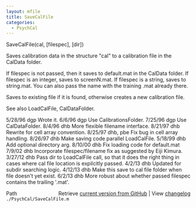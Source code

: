 ```yaml
---
layout: mfile
title: SaveCalFile
categories:
  - PsychCal
---
```


SaveCalFile\(cal, \[filespec\], \[dir\]\)

Saves calibration data in the structure "cal" to a
calibration file in the CalData folder.

If filespec is not passed, then it saves to default.mat
in the CalData folder.  If filespec is an integer, saves
to screenN.mat.  If filespec is a string, saves to string.mat.
You can also pass the name with the training .mat already there.

Saves to existing file if it is found, otherwise creates a
new calibration file.

See also LoadCalFile, CalDataFolder.

5/28/96  dgp  Wrote it.
6/6/96   dgp  Use CalibrationsFolder.
7/25/96  dgp  Use CalDataFolder.
8/4/96   dhb  More flexible filename interface.
8/21/97  dhb  Rewrite for cell array convention.
8/25/97  dhb, pbe  Fix bug in cell array handling.
8/26/97  dhb  Make saving code parallel LoadCalFile.
5/18/99  dhb  Add optional directory arg.
8/10/00  dhb  Fix loading code for default.mat
7/9/02   dhb  Incorporate filespec/filename fix as suggested by Eiji Kimura.
3/27/12  dhb  Pass dir to LoadCalFile call, so that it does the right thing
              in cases where cal file location is expilcitly passed.
4/2/13   dhb  Updated for subdir searching logic.
4/12/13  dhb  Make this save to cal file folder when file doesn't yet exist.
6/2/13   dhb  More robust about whether passed filespec contains the trailing '.mat'.


<div class="code_header" style="text-align:right;">
  <span style="float:left;">Path&nbsp;&nbsp;</span> <span class="counter">Retrieve <a href=
  "https://raw.github.com/Psychtoolbox-3/Psychtoolbox-3/beta/./PsychCal/SaveCalFile.m">current version from GitHub</a> | View <a href=
  "https://github.com/Psychtoolbox-3/Psychtoolbox-3/commits/beta/./PsychCal/SaveCalFile.m">changelog</a></span>
</div>
<div class="code">
  <code>./PsychCal/SaveCalFile.m</code>
</div>

